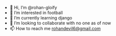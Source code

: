 - 👋 Hi, I’m @rohan-gloify
- 👀 I’m interested in football
- 🌱 I’m currently learning django
- 💞️ I’m looking to collaborate with no one as of now
- 📫 How to reach me rohandevil6@gmail.com

<!---
rohan-gloify/rohan-gloify is a ✨ special ✨ repository because its `README.md` (this file) appears on your GitHub profile.
You can click the Preview link to take a look at your changes.
--->

